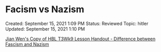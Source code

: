 # Facism vs Nazism

Created: September 15, 2021 1:09 PM
Status: Reviewed
Topic: hitler
Updated: September 15, 2021 1:10 PM

[Jian Wen's Copy of HBL T3Wk9 Lesson Handout - Difference between Fascism and Nazism](https://docs.google.com/document/d/1IeKfuehMKqfFzvQ9lUayc41dzkXjeMyTxYJf4p8iA-4/edit?usp=drivesdk)